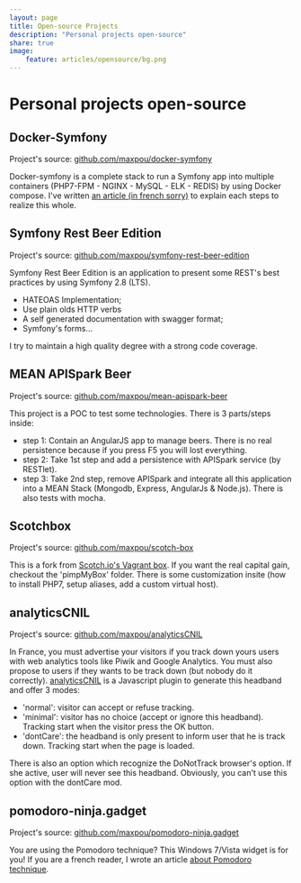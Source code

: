 ```yaml
---
layout: page
title: Open-source Projects
description: "Personal projects open-source"
share: true
image:
    feature: articles/opensource/bg.png
---
```


# Personal projects open-source

## Docker-Symfony

Project's source: [github.com/maxpou/docker-symfony](https://github.com/maxpou/docker-symfony)

Docker-symfony is a complete stack to run a Symfony app into multiple containers (PHP7-FPM - NGINX - MySQL - ELK - REDIS) by using Docker compose. I've written [an article (in french sorry)](http://www.maxpou.fr/docker-pour-symfony/) to explain each steps to realize this whole.


## Symfony Rest Beer Edition

Project's source: [github.com/maxpou/symfony-rest-beer-edition](https://github.com/maxpou/symfony-rest-beer-edition)

Symfony Rest Beer Edition is an application to present some REST's best practices by using Symfony 2.8 (LTS).

* HATEOAS Implementation;
* Use plain olds HTTP verbs
* A self generated documentation with swagger format;
* Symfony's forms...

I try to maintain a high quality degree with a strong code coverage.


## MEAN APISpark Beer

Project's source: [github.com/maxpou/mean-apispark-beer](https://github.com/maxpou/mean-apispark-beer)

This project is a POC to test some technologies. There is 3 parts/steps inside:

* step 1: Contain an AngularJS app to manage beers. There is no real persistence because if you press F5 you will lost everything.
* step 2: Take 1st step and add a persistence with APISpark service (by RESTlet).
* step 3: Take 2nd step, remove APISpark and integrate all this application into a MEAN Stack (Mongodb, Express, AngularJs & Node.js).
There is also tests with mocha.


## Scotchbox

Project's source: [github.com/maxpou/scotch-box](https://github.com/maxpou/scotch-box)

This is a fork from [Scotch.io's Vagrant box](https://box.scotch.io/). If you want the real capital gain, checkout the 'pimpMyBox' folder. There is some customization insite (how to install PHP7, setup aliases, add a custom virtual host).


## analyticsCNIL

Project's source: [github.com/maxpou/analyticsCNIL](https://github.com/maxpou/analyticsCNIL)

In France, you must advertise your visitors if you track down yours users with web analytics tools like Piwik and Google Analytics. You must also propose to users if they wants to be track down (but nobody do it correctly).
[analyticsCNIL](https://github.com/maxpou/analyticsCNIL) is a Javascript plugin to generate this headband and offer 3 modes:

* 'normal': visitor can accept or refuse tracking.
* 'minimal': visitor has no choice (accept or ignore this headband). Tracking start when the visitor press the OK button.
* 'dontCare': the headband is only present to inform user that he is track down. Tracking start when the page is loaded.

There is also an option which recognize the DoNotTrack browser's option. If she active, user will never see this headband. Obviously, you can't use this option with the dontCare mod.


## pomodoro-ninja.gadget

Project's source: [github.com/maxpou/pomodoro-ninja.gadget](https://github.com/maxpou/pomodoro-ninja.gadget)

You are using the Pomodoro technique? This Windows 7/Vista widget is for you!
If you are a french reader, I wrote an article [about Pomodoro technique](http://www.maxpou.fr/productivite-ninja/#la-technique-du-pomodoro).  
